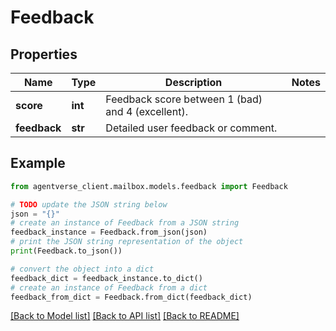 # Feedback


## Properties

Name | Type | Description | Notes
------------ | ------------- | ------------- | -------------
**score** | **int** | Feedback score between 1 (bad) and 4 (excellent). | 
**feedback** | **str** | Detailed user feedback or comment. | 

## Example

```python
from agentverse_client.mailbox.models.feedback import Feedback

# TODO update the JSON string below
json = "{}"
# create an instance of Feedback from a JSON string
feedback_instance = Feedback.from_json(json)
# print the JSON string representation of the object
print(Feedback.to_json())

# convert the object into a dict
feedback_dict = feedback_instance.to_dict()
# create an instance of Feedback from a dict
feedback_from_dict = Feedback.from_dict(feedback_dict)
```
[[Back to Model list]](../README.md#documentation-for-models) [[Back to API list]](../README.md#documentation-for-api-endpoints) [[Back to README]](../README.md)


